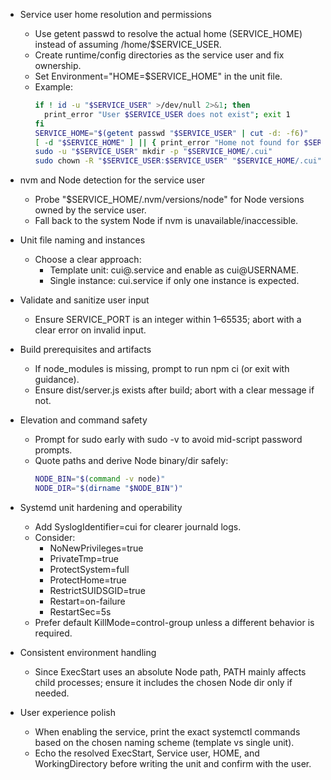 - Service user home resolution and permissions
  - Use getent passwd to resolve the actual home (SERVICE_HOME) instead of assuming /home/$SERVICE_USER.
  - Create runtime/config directories as the service user and fix ownership.
  - Set Environment="HOME=$SERVICE_HOME" in the unit file.
  - Example:
    ```bash
    if ! id -u "$SERVICE_USER" >/dev/null 2>&1; then
      print_error "User $SERVICE_USER does not exist"; exit 1
    fi
    SERVICE_HOME="$(getent passwd "$SERVICE_USER" | cut -d: -f6)"
    [ -d "$SERVICE_HOME" ] || { print_error "Home not found for $SERVICE_USER"; exit 1; }
    sudo -u "$SERVICE_USER" mkdir -p "$SERVICE_HOME/.cui"
    sudo chown -R "$SERVICE_USER:$SERVICE_USER" "$SERVICE_HOME/.cui"
    ```

- nvm and Node detection for the service user
  - Probe "$SERVICE_HOME/.nvm/versions/node" for Node versions owned by the service user.
  - Fall back to the system Node if nvm is unavailable/inaccessible.

- Unit file naming and instances
  - Choose a clear approach:
    - Template unit: cui@.service and enable as cui@USERNAME.
    - Single instance: cui.service if only one instance is expected.

- Validate and sanitize user input
  - Ensure SERVICE_PORT is an integer within 1–65535; abort with a clear error on invalid input.

- Build prerequisites and artifacts
  - If node_modules is missing, prompt to run npm ci (or exit with guidance).
  - Ensure dist/server.js exists after build; abort with a clear message if not.

- Elevation and command safety
  - Prompt for sudo early with sudo -v to avoid mid-script password prompts.
  - Quote paths and derive Node binary/dir safely:
    ```bash
    NODE_BIN="$(command -v node)"
    NODE_DIR="$(dirname "$NODE_BIN")"
    ```

- Systemd unit hardening and operability
  - Add SyslogIdentifier=cui for clearer journald logs.
  - Consider:
    - NoNewPrivileges=true
    - PrivateTmp=true
    - ProtectSystem=full
    - ProtectHome=true
    - RestrictSUIDSGID=true
    - Restart=on-failure
    - RestartSec=5s
  - Prefer default KillMode=control-group unless a different behavior is required.

- Consistent environment handling
  - Since ExecStart uses an absolute Node path, PATH mainly affects child processes; ensure it includes the chosen Node dir only if needed.

- User experience polish
  - When enabling the service, print the exact systemctl commands based on the chosen naming scheme (template vs single unit).
  - Echo the resolved ExecStart, Service user, HOME, and WorkingDirectory before writing the unit and confirm with the user.
